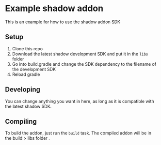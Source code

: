 # Example shadow addon
This is an example for how to use the shadow addon SDK
## Setup
1. Clone this repo
2. Download the latest shadow development SDK and put it in the `libs` folder
3. Go into build.gradle and change the SDK dependency to the filename of the development SDK
4. Reload gradle
## Developing
You can change anything you want in here, as long as it is compatible with the latest shadow SDK.
## Compiling
To build the addon, just run the `build` task. The compiled addon will be in the build > libs folder
.
